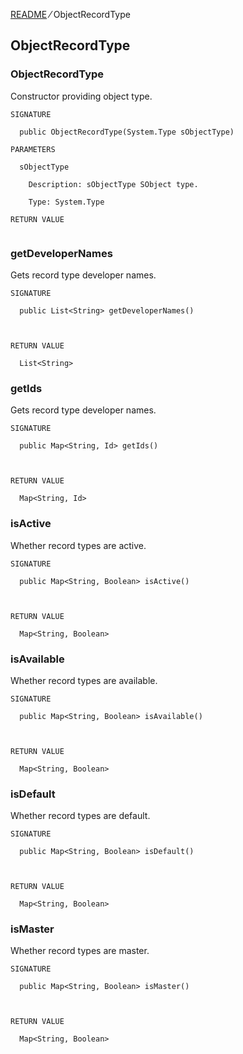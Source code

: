 [README](https://github.com/shuntaro-sfdx/apex-extended-schema-utils/blob/v1.0.0/README.md) &frasl; ObjectRecordType

## ObjectRecordType

### ObjectRecordType

Constructor providing object type.

```apex
SIGNATURE

  public ObjectRecordType(System.Type sObjectType)

PARAMETERS

  sObjectType

    Description: sObjectType SObject type.

    Type: System.Type

RETURN VALUE


```

### getDeveloperNames

Gets record type developer names.

```apex
SIGNATURE

  public List<String> getDeveloperNames()



RETURN VALUE

  List<String>
```

### getIds

Gets record type developer names.

```apex
SIGNATURE

  public Map<String, Id> getIds()



RETURN VALUE

  Map<String, Id>
```

### isActive

Whether record types are active.

```apex
SIGNATURE

  public Map<String, Boolean> isActive()



RETURN VALUE

  Map<String, Boolean>
```

### isAvailable

Whether record types are available.

```apex
SIGNATURE

  public Map<String, Boolean> isAvailable()



RETURN VALUE

  Map<String, Boolean>
```

### isDefault

Whether record types are default.

```apex
SIGNATURE

  public Map<String, Boolean> isDefault()



RETURN VALUE

  Map<String, Boolean>
```

### isMaster

Whether record types are master.

```apex
SIGNATURE

  public Map<String, Boolean> isMaster()



RETURN VALUE

  Map<String, Boolean>
```
